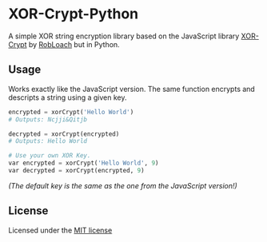 # XOR-Crypt-Python

A simple XOR string encryption library based on the JavaScript library [XOR-Crypt](https://github.com/RobLoach/xor-crypt) by [RobLoach](https://github.com/RobLoach) but in Python.

## Usage

Works exactly like the JavaScript version. The same function encrypts and descripts a string using a given key.

```python
encrypted = xorCrypt('Hello World')
# Outputs: Ncjji&Qitjb

decrypted = xorCrypt(encrypted)
# Outputs: Hello World

# Use your own XOR Key.
var encrypted = xorCrypt('Hello World', 9)
var decrypted = xorCrypt(encrypted, 9)
```

_(The default key is the same as the one from the JavaScript version!)_

## License

Licensed under the [MIT license](https://opensource.org/licenses/MIT)
